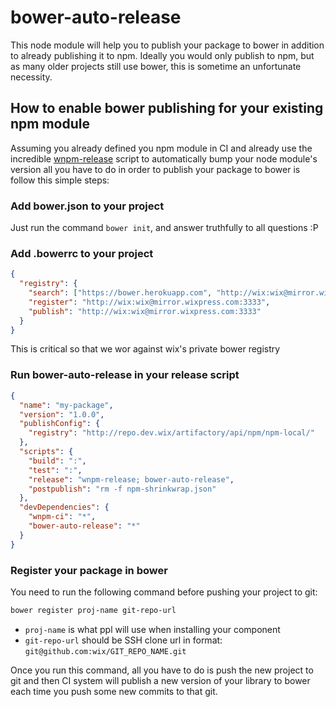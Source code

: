 # bower-auto-release

This node module will help you to publish your package to bower in addition to already publishing it to npm.
Ideally you would only publish to npm, but as many older projects still use bower, this is sometime an unfortunate necessity.

## How to enable bower publishing for your existing npm module

Assuming you already defined you npm module in CI and already use the incredible [wnpm-release](https://github.com/wix-private/wnpm/tree/master/wnpm-ci) script to automatically bump your node module's version all you have to do in order to publish your package to bower is follow this simple steps:

### Add bower.json to your project

Just run the command `bower init`, and answer truthfully to all questions :P

### Add .bowerrc to your project

```json
{
  "registry": {
    "search": ["https://bower.herokuapp.com", "http://wix:wix@mirror.wixpress.com:3333"],
    "register": "http://wix:wix@mirror.wixpress.com:3333",
    "publish": "http://wix:wix@mirror.wixpress.com:3333"
  }
}
```

This is critical so that we wor against wix's private bower registry

### Run bower-auto-release in your release script

```json
{
  "name": "my-package",
  "version": "1.0.0",
  "publishConfig": {
    "registry": "http://repo.dev.wix/artifactory/api/npm/npm-local/"
  },
  "scripts": {
    "build": ":", 
    "test": ":",
    "release": "wnpm-release; bower-auto-release",
    "postpublish": "rm -f npm-shrinkwrap.json"
  },
  "devDependencies": {
    "wnpm-ci": "*",
    "bower-auto-release": "*"
  }
}
```

### Register your package in bower

You need to run the following command before pushing your project to git:
```sh
bower register proj-name git-repo-url
```
 * `proj-name` is what ppl will use when installing your component
 * `git-repo-url` should be SSH clone url in format: `git@github.com:wix/GIT_REPO_NAME.git`

Once you run this command, all you have to do is push the new project to git and then CI system will publish a new version of your library to bower each time you push some new commits to that git. 
